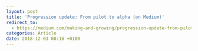 ```yaml
---
layout: post
title: 'Progression update: From pilot to alpha (on Medium)'
redirect_to:
  - https://medium.com/making-and-growing/progression-update-from-pilot-to-alpha-1726e818ca9e
categories: Article
date: 2018-12-03 00:16 +0100
---
```

